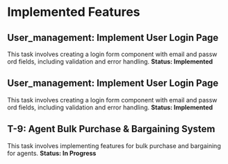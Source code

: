 # Implemented Features
## User_management: Implement User Login Page
This task involves creating a login form component with email and passw
ord fields, including validation and error handling.
**Status: Implemented**

## User_management: Implement User Login Page
This task involves creating a login form component with email and passw
ord fields, including validation and error handling.
**Status: Implemented**

## T-9: Agent Bulk Purchase & Bargaining System
This task involves implementing features for bulk purchase and bargaining for agents.
**Status: In Progress**

